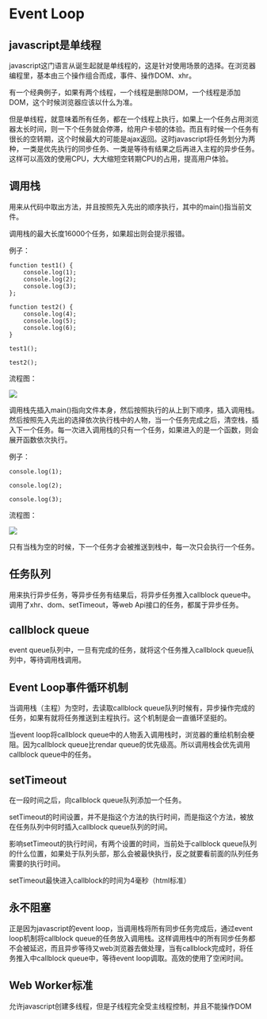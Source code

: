 # Event Loop

## javascript是单线程
javascript这门语言从诞生起就是单线程的，这是针对使用场景的选择。在浏览器编程里，基本由三个操作组合而成，事件、操作DOM、xhr。

有一个经典例子，如果有两个线程，一个线程是删除DOM，一个线程是添加DOM，这个时候浏览器应该以什么为准。

但是单线程，就意味着所有任务，都在一个线程上执行，如果上一个任务占用浏览器太长时间，则一下个任务就会停滞，给用户卡顿的体验。而且有时候一个任务有很长的空转期，这个时候最大的可能是ajax返回。这时javascript将任务划分为两种，一类是优先执行的同步任务、一类是等待有结果之后再进入主程的异步任务。这样可以高效的使用CPU，大大缩短空转期CPU的占用，提高用户体验。

## 调用栈
用来从代码中取出方法，并且按照先入先出的顺序执行，其中的main()指当前文件。

调用栈的最大长度16000个任务，如果超出则会提示报错。

例子：

```
function test1() {
	console.log(1);
	console.log(2);
	console.log(3);
};

function test2() {
	console.log(4);
	console.log(5);
	console.log(6);
}

test1();

test2();
```

流程图：

![](http://o7s01mlar.bkt.clouddn.com/EventLoop.jpg)

调用栈先插入main()指向文件本身，然后按照执行的从上到下顺序，插入调用栈。然后按照先入先出的选择依次执行栈中的人物，当一个任务完成之后，清空栈，插入下一个任务。每一次进入调用栈的只有一个任务，如果进入的是一个函数，则会展开函数依次执行。

例子：

```
console.log(1);

console.log(2);

console.log(3);
```

流程图：

![](http://o7s01mlar.bkt.clouddn.com/EventLoop2.jpg)

只有当栈为空的时候，下一个任务才会被推送到栈中，每一次只会执行一个任务。


## 任务队列
用来执行异步任务，等异步任务有结果后，将异步任务推入callblock queue中。调用了xhr、dom、setTimeout，等web Api接口的任务，都属于异步任务。

## callblock queue
event queue队列中，一旦有完成的任务，就将这个任务推入callblock queue队列中，等待调用栈调用。

## Event Loop事件循环机制
当调用栈（主程）为空时，去读取callblock queue队列时候有，异步操作完成的任务，如果有就将任务推送到主程执行。这个机制是会一直循环坚挺的。

当event loop将callblock queue中的人物丢入调用栈时，浏览器的重绘机制会梗阻。因为callblock queue比rendar queue的优先级高。所以调用栈会优先调用callblock queue中的任务。

## setTimeout
在一段时间之后，向callblock queue队列添加一个任务。

setTimeout的时间设置，并不是指这个方法的执行时间，而是指这个方法，被放在任务队列中何时插入callblock queue队列的时间。

影响setTimeout的执行时间，有两个设置的时间，当前处于callblock queue队列的什么位置，如果处于队列头部，那么会被最快执行，反之就要看前面的队列任务需要的执行时间。

setTimeout最快进入callblock的时间为4毫秒（html标准）

## 永不阻塞
正是因为javascript的event loop，当调用栈将所有同步任务完成后，通过event loop机制将callblock queue的任务放入调用栈。这样调用栈中的所有同步任务都不会被延迟，而且异步等待又web浏览器去做处理，当有callblock完成时，将任务推入中callblock queue中，等待event loop调取。高效的使用了空闲时间。


## Web Worker标准
允许javascript创建多线程，但是子线程完全受主线程控制，并且不能操作DOM



